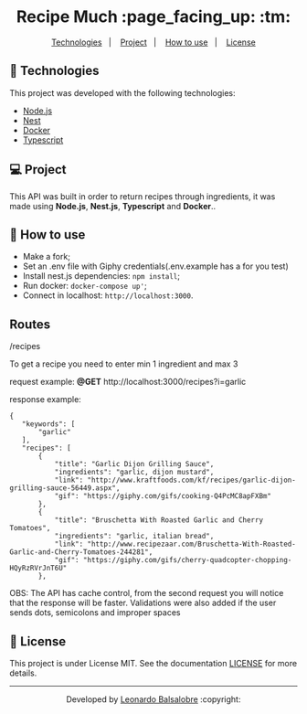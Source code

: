 <p align="center">
	<h1 align="center">Recipe Much :page_facing_up: :tm:</h1>
</p>

<p align="center">
  <a href="#-Technologies">Technologies</a>&nbsp;&nbsp;&nbsp;|&nbsp;&nbsp;&nbsp;
  <a href="#-Project">Project</a>&nbsp;&nbsp;&nbsp;|&nbsp;&nbsp;&nbsp;
  <a href="#-How-to-use">How to use</a>&nbsp;&nbsp;&nbsp;|&nbsp;&nbsp;&nbsp;
  <a href="#memo-license">License</a>
</p>


## 🚀 Technologies

This project was developed with the following technologies:

- [Node.js](https://nodejs.org/en/)
- [Nest](https://nestjs.com/)
- [Docker](https://www.docker.com/)
- [Typescript](https://www.typescriptlang.org/)

## 💻 Project

This API was built in order to return recipes through ingredients, it was made using **Node.js**, **Nest.js**, **Typescript** and **Docker**..

## 🤔 How to use

- Make a fork;
- Set an .env file with Giphy credentials(.env.example has a for you test)
- Install nest.js dependencies: `npm install`;
- Run docker: `docker-compose up'`;
- Connect in localhost: `http://localhost:3000`.

## Routes 

 /recipes
 
 To get a recipe you need to enter min 1 ingredient and max 3
 
 request example: **@GET** http://localhost:3000/recipes?i=garlic
 
 response example:
 ```
 {
    "keywords": [
        "garlic"
    ],
    "recipes": [
        {
            "title": "Garlic Dijon Grilling Sauce",
            "ingredients": "garlic, dijon mustard",
            "link": "http://www.kraftfoods.com/kf/recipes/garlic-dijon-grilling-sauce-56449.aspx",
            "gif": "https://giphy.com/gifs/cooking-Q4PcMC8apFXBm"
        },
        {
            "title": "Bruschetta With Roasted Garlic and Cherry Tomatoes",
            "ingredients": "garlic, italian bread",
            "link": "http://www.recipezaar.com/Bruschetta-With-Roasted-Garlic-and-Cherry-Tomatoes-244281",
            "gif": "https://giphy.com/gifs/cherry-quadcopter-chopping-HQyRzRVrJnT6U"
        },
 ```
 
 OBS: The API has cache control, from the second request you will notice that the response will be faster.
  Validations were also added if the user sends dots, semicolons and improper spaces

## :memo: License

This project is under License MIT. See the documentation [LICENSE](LICENSE) for more details.

---

<p align="center">Developed by <a href="https://www.linkedin.com/in/leonardo-balsalobre/">Leonardo Balsalobre</a> :copyright:
